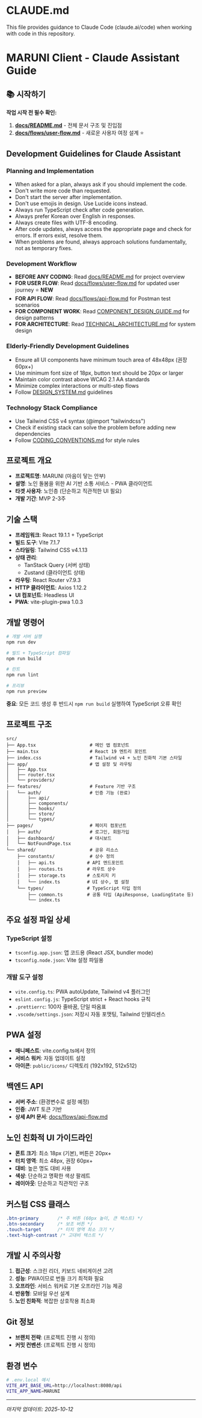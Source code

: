 # CLAUDE.md

This file provides guidance to Claude Code (claude.ai/code) when working with code in this repository.

# MARUNI Client - Claude Assistant Guide

## 📚 시작하기

**작업 시작 전 필수 확인:**

1. **[docs/README.md](./docs/README.md)** - 전체 문서 구조 및 진입점
2. **[docs/flows/user-flow.md](./docs/flows/user-flow.md)** - 새로운 사용자 여정 설계 ⭐

## Development Guidelines for Claude Assistant

### Planning and Implementation

- When asked for a plan, always ask if you should implement the code.
- Don't write more code than requested.
- Don't start the server after implementation.
- Don't use emojis in design. Use Lucide icons instead.
- Always run TypeScript check after code generation.
- Always prefer Korean over English in responses.
- Always create files with UTF-8 encoding.
- After code updates, always access the appropriate page and check for errors. If errors exist, resolve them.
- When problems are found, always approach solutions fundamentally, not as temporary fixes.

### Development Workflow

- **BEFORE ANY CODING**: Read [docs/README.md](./docs/README.md) for project overview
- **FOR USER FLOW**: Read [docs/flows/user-flow.md](./docs/flows/user-flow.md) for updated user journey ⭐ **NEW**
- **FOR API FLOW**: Read [docs/flows/api-flow.md](./docs/flows/api-flow.md) for Postman test scenarios
- **FOR COMPONENT WORK**: Read [COMPONENT_DESIGN_GUIDE.md](./docs/development/COMPONENT_DESIGN_GUIDE.md) for design patterns
- **FOR ARCHITECTURE**: Read [TECHNICAL_ARCHITECTURE.md](./docs/architecture/TECHNICAL_ARCHITECTURE.md) for system design

### Elderly-Friendly Development Guidelines

- Ensure all UI components have minimum touch area of 48x48px (권장 60px+)
- Use minimum font size of 18px, button text should be 20px or larger
- Maintain color contrast above WCAG 2.1 AA standards
- Minimize complex interactions or multi-step flows
- Follow [DESIGN_SYSTEM.md](./docs/architecture/DESIGN_SYSTEM.md) guidelines

### Technology Stack Compliance

- Use Tailwind CSS v4 syntax (@import "tailwindcss")
- Check if existing stack can solve the problem before adding new dependencies
- Follow [CODING_CONVENTIONS.md](./docs/development/CODING_CONVENTIONS.md) for style rules

## 프로젝트 개요

- **프로젝트명**: MARUNI (마음이 닿는 안부)
- **설명**: 노인 돌봄을 위한 AI 기반 소통 서비스 - PWA 클라이언트
- **타겟 사용자**: 노인층 (단순하고 직관적한 UI 필요)
- **개발 기간**: MVP 2-3주

## 기술 스택

- **프레임워크**: React 19.1.1 + TypeScript
- **빌드 도구**: Vite 7.1.7
- **스타일링**: Tailwind CSS v4.1.13
- **상태 관리**:
  - TanStack Query (서버 상태)
  - Zustand (클라이언트 상태)
- **라우팅**: React Router v7.9.3
- **HTTP 클라이언트**: Axios 1.12.2
- **UI 컴포넌트**: Headless UI
- **PWA**: vite-plugin-pwa 1.0.3

## 개발 명령어

```bash
# 개발 서버 실행
npm run dev

# 빌드 + TypeScript 컴파일
npm run build

# 린트
npm run lint

# 프리뷰
npm run preview
```

**중요**: 모든 코드 생성 후 반드시 `npm run build` 실행하여 TypeScript 오류 확인

## 프로젝트 구조

```
src/
├── App.tsx                    # 메인 앱 컴포넌트
├── main.tsx                   # React 19 엔트리 포인트
├── index.css                  # Tailwind v4 + 노인 친화적 기본 스타일
├── app/                       # 앱 설정 및 라우팅
│   ├── App.tsx
│   ├── router.tsx
│   └── providers/
├── features/                  # Feature 기반 구조
│   └── auth/                  # 인증 기능 (완료)
│       ├── api/
│       ├── components/
│       ├── hooks/
│       ├── store/
│       └── types/
├── pages/                     # 페이지 컴포넌트
│   ├── auth/                  # 로그인, 회원가입
│   ├── dashboard/             # 대시보드
│   └── NotFoundPage.tsx
└── shared/                    # 공유 리소스
    ├── constants/             # 상수 정의
    │   ├── api.ts            # API 엔드포인트
    │   ├── routes.ts         # 라우트 상수
    │   ├── storage.ts        # 스토리지 키
    │   └── index.ts          # UI 상수, 앱 설정
    └── types/                # TypeScript 타입 정의
        ├── common.ts         # 공통 타입 (ApiResponse, LoadingState 등)
        └── index.ts
```

## 주요 설정 파일 상세

### TypeScript 설정

- `tsconfig.app.json`: 앱 코드용 (React JSX, bundler mode)
- `tsconfig.node.json`: Vite 설정 파일용

### 개발 도구 설정

- `vite.config.ts`: PWA autoUpdate, Tailwind v4 플러그인
- `eslint.config.js`: TypeScript strict + React hooks 규칙
- `.prettierrc`: 100자 줄바꿈, 단일 따옴표
- `.vscode/settings.json`: 저장시 자동 포맷팅, Tailwind 인텔리센스

## PWA 설정

- **매니페스트**: vite.config.ts에서 정의
- **서비스 워커**: 자동 업데이트 설정
- **아이콘**: `public/icons/` 디렉토리 (192x192, 512x512)

## 백엔드 API

- **서버 주소**: (환경변수로 설정 예정)
- **인증**: JWT 토큰 기반
- **상세 API 문서**: [docs/flows/api-flow.md](./docs/flows/api-flow.md)

## 노인 친화적 UI 가이드라인

- **폰트 크기**: 최소 18px (기본), 버튼은 20px+
- **터치 영역**: 최소 48px, 권장 60px+
- **대비**: 높은 명도 대비 사용
- **색상**: 단순하고 명확한 색상 팔레트
- **레이아웃**: 단순하고 직관적인 구조

## 커스텀 CSS 클래스

```css
.btn-primary       /* 주 버튼 (60px 높이, 큰 텍스트) */
.btn-secondary     /* 보조 버튼 */
.touch-target      /* 터치 영역 최소 크기 */
.text-high-contrast /* 고대비 텍스트 */
```

## 개발 시 주의사항

1. **접근성**: 스크린 리더, 키보드 네비게이션 고려
2. **성능**: PWA이므로 번들 크기 최적화 필요
3. **오프라인**: 서비스 워커로 기본 오프라인 기능 제공
4. **반응형**: 모바일 우선 설계
5. **노인 친화적**: 복잡한 상호작용 최소화

## Git 정보

- **브랜치 전략**: (프로젝트 진행 시 정의)
- **커밋 컨벤션**: (프로젝트 진행 시 정의)

## 환경 변수

```bash
# .env.local 예시
VITE_API_BASE_URL=http://localhost:8080/api
VITE_APP_NAME=MARUNI
```

---

_마지막 업데이트: 2025-10-12_
